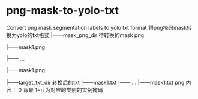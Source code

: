 # png-mask-to-yolo-txt
Convert png mask segmentation labels to yolo txt format
将png掩码mask转换为yolo的txt格式
|——mask_png_dir  待转换的mask png

   |——mask1.png

   |—— ...

   |——mask1.png
   
|——target_txt_dir  转换后的txt
   |——mask1.txt
   |—— ...
   |——mask1.txt
png 内容： 0 背景  1~n 为对应的类别的实例掩码
